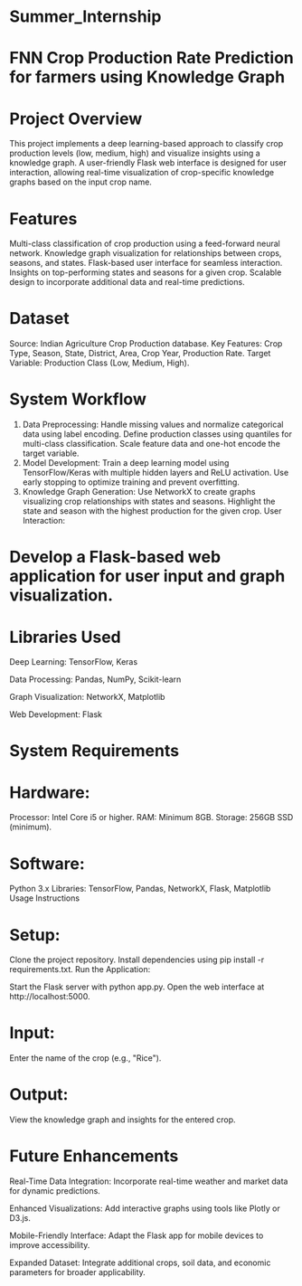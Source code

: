 # Summer_Internship
# **FNN Crop Production Rate Prediction for farmers using Knowledge Graph**

# Project Overview
This project implements a deep learning-based approach to classify crop production levels (low, medium, high) and visualize insights using a knowledge graph. A user-friendly Flask web interface is designed for user interaction, allowing real-time visualization of crop-specific knowledge graphs based on the input crop name.

# Features
Multi-class classification of crop production using a feed-forward neural network.
Knowledge graph visualization for relationships between crops, seasons, and states.
Flask-based user interface for seamless interaction.
Insights on top-performing states and seasons for a given crop.
Scalable design to incorporate additional data and real-time predictions.

# Dataset
Source: Indian Agriculture Crop Production database.
Key Features:
Crop Type, Season, State, District, Area, Crop Year, Production Rate.
Target Variable: Production Class (Low, Medium, High).

# System Workflow
1) Data Preprocessing:
        Handle missing values and normalize categorical data using label encoding.
        Define production classes using quantiles for multi-class classification.
        Scale feature data and one-hot encode the target variable.
2) Model Development:
        Train a deep learning model using TensorFlow/Keras with multiple hidden layers and ReLU activation.
        Use early stopping to optimize training and prevent overfitting.
3) Knowledge Graph Generation:
        Use NetworkX to create graphs visualizing crop relationships with states and seasons.
        Highlight the state and season with the highest production for the given crop.
        User Interaction:

# Develop a Flask-based web application for user input and graph visualization.
# Libraries Used

Deep Learning: TensorFlow, Keras

Data Processing: Pandas, NumPy, Scikit-learn

Graph Visualization: NetworkX, Matplotlib

Web Development: Flask

# System Requirements
# Hardware:
Processor: Intel Core i5 or higher.
RAM: Minimum 8GB.
Storage: 256GB SSD (minimum).

# Software:
Python 3.x
Libraries: TensorFlow, Pandas, NetworkX, Flask, Matplotlib
Usage Instructions

# Setup:

Clone the project repository.
Install dependencies using pip install -r requirements.txt.
Run the Application:

Start the Flask server with python app.py.
Open the web interface at http://localhost:5000.

# Input:
Enter the name of the crop (e.g., "Rice").

# Output:
View the knowledge graph and insights for the entered crop.


# Future Enhancements
Real-Time Data Integration: Incorporate real-time weather and market data for dynamic predictions.

Enhanced Visualizations: Add interactive graphs using tools like Plotly or D3.js.

Mobile-Friendly Interface: Adapt the Flask app for mobile devices to improve accessibility.

Expanded Dataset: Integrate additional crops, soil data, and economic parameters for broader applicability.

